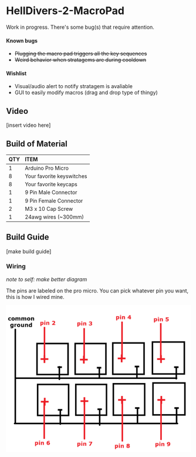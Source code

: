 # HellDivers-2-MacroPad

Work in progress. There's some bug(s) that require attention. 

#### **Known bugs**
* ~~Plugging the macro pad triggers all the key sequences~~
* ~~Weird behavior when stratagems are during cooldown~~

#### **Wishlist**
* Visual/audio alert to notify stratagem is avaliable
* GUI to easily modify macros (drag and drop type of thingy) 

## **Video**
[insert video here]

## **Build of Material**
| QTY | ITEM |
| :--- | :--- |
| 1 | Arduino Pro Micro |
| 8 | Your favorite keyswitches |
| 8 | Your favorite keycaps |
| 1 | 9 Pin Male Connector |
| 1 | 9 Pin Female Connector |
| 2 | M3 x 10 Cap Screw |
| 1 | 24awg wires (~300mm)|

## **Build Guide**
[make build guide]

### **Wiring**
*note to self: make better diagram*

The pins are labeled on the pro micro. You can pick whatever pin you want, this is how I wired mine. 

![alt text](https://github.com/theWaffler/HellDivers-2-MacroPad/blob/main/images/wiring.png?raw=true)


